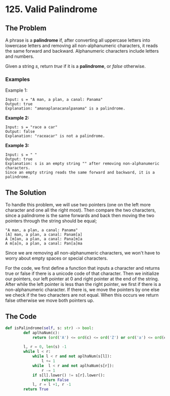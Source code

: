 # 125. Valid Palindrome

## **The Problem**
A phrase is a **palindrome** if, after converting all uppercase letters into lowercase letters and removing all non-alphanumeric characters, it reads the same forward and backward. Alphanumeric characters include letters and numbers.

Given a string *s*, return *true* if it is a **palindrome**, or *false* otherwise.

### **Examples**
Example 1:
```
Input: s = "A man, a plan, a canal: Panama"
Output: true
Explanation: "amanaplanacanalpanama" is a palindrome.
```
**Example 2:**
```
Input: s = "race a car"
Output: false
Explanation: "raceacar" is not a palindrome.
```
**Example 3:**
```
Input: s = " "
Output: true
Explanation: s is an empty string "" after removing non-alphanumeric characters.
Since an empty string reads the same forward and backward, it is a palindrome.
```

## **The Solution**

To handle this problem, we will use two pointers (one on the left more character and one all the right most). Then compare the two characters, since a palindrome is the same forwards and back then moving the two pointers through the string should be equal;
```
"A man, a plan, a canal: Panama"
[A] man, a plan, a canal: Panam[a]
A [m]an, a plan, a canal: Pana[m]a
A m[a]n, a plan, a canal: Pan[a]ma
```
Since we are removing all non-alphanumeric characters, we won't have to worry about empty spaces or special characters.

For the code, we first define a function that inputs a character and returns true or false if there is a unicode code of that character.
Then we initialize our pointers, our left pointer at 0 and right pointer at the end of the string. After while the left pointer is less than the right pointer, we first if there is a non-alphanumeric character. If there is, we move the pointers by one else we check if the two characters are not equal. When this occurs we return false otherwise we move both pointers up.

## **The Code**

```python
def isPalindrome(self, s: str) -> bool:
        def aplhaNum(c):
            return (ord('A') <= ord(c) <= ord('Z') or ord('a') <= ord(c) <= ord('z') or ord('0') <= ord(c) <= ord('9'))
        
        l, r = 0, len(s) -1
        while l < r:
            while l < r and not aplhaNum(s[l]):
                l += 1
            while  l < r and not aplhaNum(s[r]):
                r -= 1
            if s[l].lower() != s[r].lower():
                return False
            l, r = l +1, r -1
        return True
```